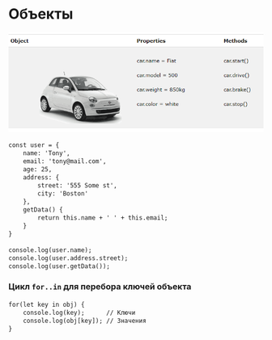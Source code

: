 # Объекты

<img src="../@img/object.png" style="width: 650px" />

```js:no-line-numbers
const user = {
	name: 'Tony',
	email: 'tony@mail.com',
	age: 25,
	address: {
		street: '555 Some st',
		city: 'Boston'
	},
	getData() {
		return this.name + ' ' + this.email;
	}
}

console.log(user.name);
console.log(user.address.street);
console.log(user.getData());
```

<!-- xxxxxxxxxxxxxxxxxxxxxxxxxxxxxxxxxxxxxxxxxxxxxxxxxxxxxxx -->
### Цикл `for..in` для перебора ключей объекта
<!-- xxxxxxxxxxxxxxxxxxxxxxxxxxxxxxxxxxxxxxxxxxxxxxxxxxxxxxx -->
```js:no-line-numbers
for(let key in obj) {
	console.log(key);      // Ключи 
	console.log(obj[key]); // Значения
} 
```
